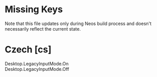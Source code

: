 # Missing Keys
Note that this file updates only during Neos build process and doesn't necessarily reflect the current state.

# Czech [cs]
Desktop.LegacyInputMode.On  
Desktop.LegacyInputMode.Off  

